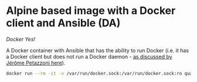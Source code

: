 # Alpine based image with a Docker client and Ansible (DA)
_Docker Yes!_

A Docker container with Ansible that has the ability to run Docker (i.e. it has a Docker client but does not run a 
Docker daemon - [as discussed by Jérôme Petazzoni here](https://jpetazzo.github.io/2015/09/03/do-not-use-docker-in-docker-for-ci/#the-solution)).

```bash
docker run --rm -it -v /var/run/docker.sock:/var/run/docker.sock:ro quay.io/wtsi-hgi/da sh
```